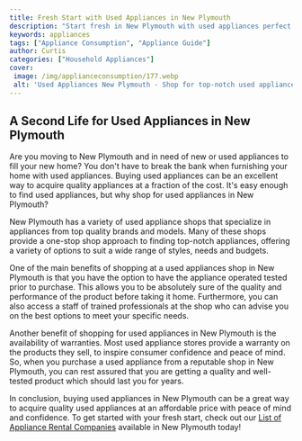 ```yaml
---
title: Fresh Start with Used Appliances in New Plymouth
description: "Start fresh in New Plymouth with used appliances perfect for those on a tight budget Find out how to save money while upgrading your home with this helpful guide"
keywords: appliances
tags: ["Appliance Consumption", "Appliance Guide"]
author: Curtis
categories: ["Household Appliances"]
cover: 
 image: /img/applianceconsumption/177.webp
 alt: 'Used Appliances New Plymouth - Shop for top-notch used appliances at our store in New Plymouth'
---
```

## A Second Life for Used Appliances in New Plymouth

Are you moving to New Plymouth and in need of new or used appliances to fill your new home? You don't have to break the bank when furnishing your home with used appliances. Buying used appliances can be an excellent way to acquire quality appliances at a fraction of the cost. It's easy enough to find used appliances, but why shop for used appliances in New Plymouth? 

New Plymouth has a variety of used appliance shops that specialize in appliances from top quality brands and models. Many of these shops provide a one-stop shop approach to finding top-notch appliances, offering a variety of options to suit a wide range of styles, needs and budgets. 

One of the main benefits of shopping at a used appliances shop in New Plymouth is that you have the option to have the appliance operated tested prior to purchase. This allows you to be absolutely sure of the quality and performance of the product before taking it home. Furthermore, you can also access a staff of trained professionals at the shop who can advise you on the best options to meet your specific needs. 

Another benefit of shopping for used appliances in New Plymouth is the availability of warranties. Most used appliance stores provide a warranty on the products they sell, to inspire consumer confidence and peace of mind. So, when you purchase a used appliance from a reputable shop in New Plymouth, you can rest assured that you are getting a quality and well-tested product which should last you for years.

In conclusion, buying used appliances in New Plymouth can be a great way to acquire quality used appliances at an affordable price with peace of mind and confidence. To get started with your fresh start, check out our [List of Appliance Rental Companies](./pages/appliance-rental) available in New Plymouth today!
